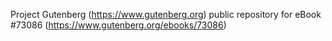 Project Gutenberg (https://www.gutenberg.org) public repository
for eBook #73086 (https://www.gutenberg.org/ebooks/73086)
